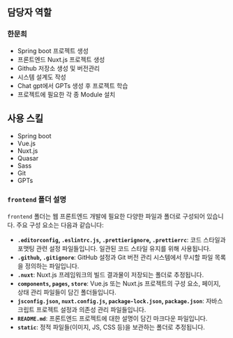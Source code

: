 ## 담당자 역할
### 한문희

- Spring boot 프로젝트 생성
- 프론트엔드 Nuxt.js 프로젝트 생성
- Github 저장소 생성 및 버전관리
- 시스템 설계도 작성
- Chat gpt에서 GPTs 생성 후 프로젝트 학습
- 프로젝트에 필요한 각 종 Module 설치

## 사용 스킬

- Spring boot
- Vue.js
- Nuxt.js
- Quasar
- Sass
- Git
- GPTs


### `frontend` 폴더 설명

`frontend` 폴더는 웹 프론트엔드 개발에 필요한 다양한 파일과 폴더로 구성되어 있습니다. 주요 구성 요소는 다음과 같습니다:

*   **`.editorconfig`, `.eslintrc.js`, `.prettierignore`, `.prettierrc`**: 코드 스타일과 포맷팅 관련 설정 파일들입니다. 일관된 코드 스타일 유지를 위해 사용됩니다.
*   **`.github`, `.gitignore`**: GitHub 설정과 Git 버전 관리 시스템에서 무시할 파일 목록을 정의하는 파일입니다.
*   **`.nuxt`**: Nuxt.js 프레임워크의 빌드 결과물이 저장되는 폴더로 추정됩니다.
*   **`components`, `pages`, `store`**: Vue.js 또는 Nuxt.js 프로젝트의 구성 요소, 페이지, 상태 관리 파일들이 담긴 폴더들입니다.
*   **`jsconfig.json`, `nuxt.config.js`, `package-lock.json`, `package.json`**: 자바스크립트 프로젝트 설정과 의존성 관리 파일들입니다.
*   **`README.md`**: 프론트엔드 프로젝트에 대한 설명이 담긴 마크다운 파일입니다.
*   **`static`**: 정적 파일들(이미지, JS, CSS 등)을 보관하는 폴더로 추정됩니다.